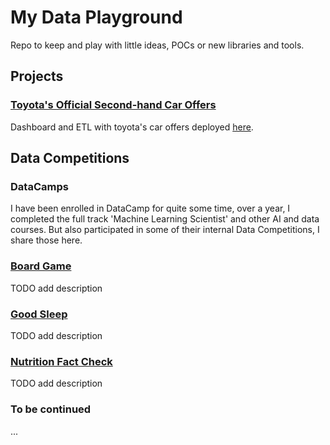 # My Data Playground

Repo to keep and play with little ideas, POCs or new libraries and tools.

## Projects

### [Toyota's Official Second-hand Car Offers](toyota-ocasion/)

Dashboard and ETL with toyota's car offers deployed [here](https://toyota-ocasion-spain.streamlit.app/).

## Data Competitions

### DataCamps

I have been enrolled in DataCamp for quite some time, over a year, I completed the full track 'Machine Learning Scientist'
and other AI and data courses. But also participated in some of their internal Data Competitions, I share those here.

### [Board Game](data-competitions/datacamp-board-game/notebook.ipynb)

TODO add description

### [Good Sleep](data-competitions/datacamp-good-sleep/notebook.ipynb)

TODO add description

### [Nutrition Fact Check](data-competitions/datacamp-nutrition-fact-check/notebook.ipynb)

TODO add description

### To be continued

...
